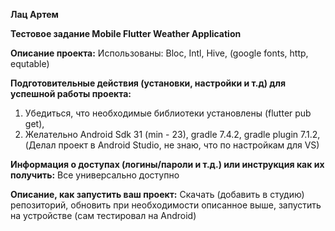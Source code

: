 **Лац Артем**

**Тестовое задание Mobile Flutter Weather Application**

**Описание проекта:** 
Использованы: Bloc, Intl, Hive, (google fonts, http, equtable)

**Подготовительные действия (установки, настройки и т.д) для успешной работы проекта:**
1) Убедиться, что необходимые библиотеки установлены (flutter pub get),
2) Желательно Android Sdk 31 (min - 23), gradle 7.4.2, gradle plugin 7.1.2,
(Делал проект в Android Studio, не знаю, что по настройкам для VS)

**Информация о доступах (логины/пароли и т.д.) или инструкция как их получить:**
Все универсально доступно

**Описание, как запустить ваш проект:**
Скачать (добавить в студию) репозиторий, обновить при необходимости описанное выше, запустить на устройстве (сам тестировал на Android)
